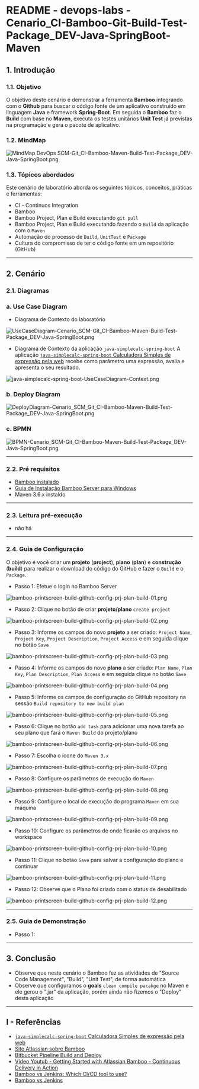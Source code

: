 # README - devops-labs - Cenario_CI-Bamboo-Git-Build-Test-Package_DEV-Java-SpringBoot-Maven

## 1. Introdução

### 1.1. Objetivo
O objetivo deste cenário é demonstrar a ferramenta **Bamboo** integrando com o **Github** para buscar o código fonte de um aplicativo construído em linguagem **Java** e framework **Spring-Boot**. Em seguida o **Bamboo** faz o **Build** com base no **Maven**, executa os testes unitários **Unit Test** já previstas na programação e gera o pacote de aplicativo.

### 1.2. MindMap
![MindMap DevOps SCM-Git_CI-Bamboo-Maven-Build-Test-Package_DEV-Java-SpringBoot.png](mind-maps/MindMap%20DevOps%20SCM-Git_CI-Bamboo-Maven-Build-Test-Package_DEV-Java-SpringBoot.png)


### 1.3. Tópicos abordados
Este cenário de laboratório aborda os seguintes tópicos, conceitos, práticas e ferramentas:
* CI - Continuos Integration
* Bamboo
* Bamboo Project, Plan e Build executando `git pull`
* Bamboo Project, Plan e Build executando  fazendo o `Build` da aplicação com o `Maven`
* Automação do processo de `Build`, `UnitTest` e `Package`
* Cultura do compromisso de ter o código fonte em um repositório (GitHub)

---
## 2. Cenário

### 2.1. Diagramas 

### a. Use Case Diagram

* Diagrama de Contexto do laboratório

![UseCaseDiagram-Cenario_SCM-Git_CI-Bamboo-Maven-Build-Test-Package_DEV-Java-SpringBoot.png](uml-diagrams/UseCaseDiagram-Cenario_SCM-Git_CI-Bamboo-Maven-Build-Test-Package_DEV-Java-SpringBoot.png)

* Diagrama de Contexto da aplicação `java-simplecalc-spring-boot`
A aplicação [`java-simplecalc-spring-boot` Calculadora Simples de expressão pela web](https://github.com/josemarsilva/java-simplecalc-spring-boot) recebe como parâmetro uma expressão, avalia e apresenta o seu resultado.

![java-simplecalc-spring-boot-UseCaseDiagram-Context.png](https://github.com/josemarsilva/java-simplecalc-spring-boot/blob/master/doc/UseCaseDiagram-Context.png)


### b. Deploy Diagram
![DeployDiagram-Cenario_SCM_Git_CI-Bamboo-Maven-Build-Test-Package_DEV-Java-SpringBoot.png](uml-diagrams/DeployDiagram-Cenario_SCM_Git_CI-Bamboo-Maven-Build-Test-Package_DEV-Java-SpringBoot.png)



### c. BPMN
![BPMN-Cenario_SCM-Git_CI-Bamboo-Maven-Build-Test-Package_DEV-Java-SpringBoot.png](bpmn-diagrams/BPMN-Cenario_SCM-Git_CI-Bamboo-Maven-Build-Test-Package_DEV-Java-SpringBoot.png)


---
### 2.2. Pré requisitos

* [Bamboo instalado](https://github.com/josemarsilva/eval-jenkins)
* [Guia de Instalação Bamboo Server para Windows](README-GuiaInstalacao-Bambo-Windows.md)
* Maven 3.6.x instaldo


---
### 2.3. Leitura pré-execução

* não há

---
### 2.4. Guia de Configuração
O objetivo é você criar um **projeto** (__project__), **plano** (__plan__) e **construção** (__build__) para realizar o download do código do GitHub e fazer o `Build` e o `Package`.

* Passo 1: Efetue o login no Bamboo Server

![bamboo-printscreen-build-github-config-prj-plan-build-01.png](doc/bamboo-printscreen-build-github-config-prj-plan-build-01.png)

* Passo 2: Clique no botão de criar **projeto/plano** `create project`

![bamboo-printscreen-build-github-config-prj-plan-build-02.png](doc/bamboo-printscreen-build-github-config-prj-plan-build-02.png)

* Passo 3: Informe os campos do novo **projeto** a ser criado: `Project Name`, `Project Key`, `Project Description`, `Project Access` e em seguida clique no botão `Save`

![bamboo-printscreen-build-github-config-prj-plan-build-03.png](doc/bamboo-printscreen-build-github-config-prj-plan-build-03.png)

* Passo 4: Informe os campos do novo **plano** a ser criado: `Plan Name`, `Plan Key`, `Plan Description`, `Plan Access` e em seguida clique no botão `Save`

![bamboo-printscreen-build-github-config-prj-plan-build-04.png](doc/bamboo-printscreen-build-github-config-prj-plan-build-04.png)

* Passo 5: Informe os campos de configuração do GitHub repository na sessão `Build repository to new build plan`

![bamboo-printscreen-build-github-config-prj-plan-build-05.png](doc/bamboo-printscreen-build-github-config-prj-plan-build-05.png)

* Passo 6: Clique no botão `add task` para adicionar uma nova tarefa ao seu plano que fará o `Maven Build` do projeto/plano

![bamboo-printscreen-build-github-config-prj-plan-build-06.png](doc/bamboo-printscreen-build-github-config-prj-plan-build-06.png)

* Passo 7: Escolha o ícone do `Maven 3.x`

![bamboo-printscreen-build-github-config-prj-plan-build-07.png](doc/bamboo-printscreen-build-github-config-prj-plan-build-07.png)

* Passo 8: Configure os parâmetros de execução do `Maven`

![bamboo-printscreen-build-github-config-prj-plan-build-08.png](doc/bamboo-printscreen-build-github-config-prj-plan-build-08.png)

* Passo 9: Configure o local de execução do programa `Maven` em sua máquina

![bamboo-printscreen-build-github-config-prj-plan-build-09.png](doc/bamboo-printscreen-build-github-config-prj-plan-build-09.png)

* Passo 10: Configure os parâmetros de onde ficarão os arquivos no workspace

![bamboo-printscreen-build-github-config-prj-plan-build-10.png](doc/bamboo-printscreen-build-github-config-prj-plan-build-10.png)

* Passo 11: Clique no botao `Save` para salvar a configuração do plano e continuar

![bamboo-printscreen-build-github-config-prj-plan-build-11.png](doc/bamboo-printscreen-build-github-config-prj-plan-build-11.png)

* Passo 12: Observe que o Plano foi criado com o status de desabilitado

![bamboo-printscreen-build-github-config-prj-plan-build-12.png](doc/bamboo-printscreen-build-github-config-prj-plan-build-12.png)


---
### 2.5. Guia de Demonstração

* Passo 1: 


---
## 3. Conclusão
* Observe que neste cenário o Bamboo fez as atividades de "Source Code Management", "Build", "Unit Test", de forma automática
* Observe que configuramos o __goals__ `clean compile pacakge` no Maven e ele gerou o ".jar" da aplicação, porém ainda não fizemos o "Deploy" desta aplicação 

---
## I - Referências

* [`java-simplecalc-spring-boot` Calculadora Simples de expressão pela web](https://github.com/josemarsilva/java-simplecalc-spring-boot)
* [Site Atlassian sobre Bamboo](https://br.atlassian.com/software/bamboo)
* [Bitbucket Pipeline Build and Deploy](https://bitbucket.org/product/features/pipelines)
* [Vídeo Youtub - Getting Started with Atlassian Bamboo - Continuous Delivery in Action](https://www.youtube.com/watch?v=rG-XxVYNS4c)
* [Bamboo vs Jenkins: Which CI/CD tool to use?](https://blog.valiantys.com/en/dev-tools-en/jenkins-vs-bamboo/)
* [Bamboo vs Jenkins](https://www.automation-consultants.com/bamboo-vs-jenkins/)
